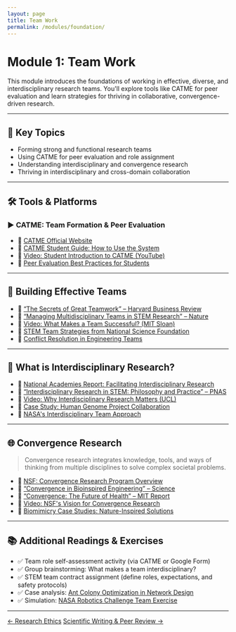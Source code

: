 ```yaml
---
layout: page
title: Team Work
permalink: /modules/foundation/
---
```


# Module 1: Team Work  
This module introduces the foundations of working in effective, diverse, and interdisciplinary research teams. You'll explore tools like CATME for peer evaluation and learn strategies for thriving in collaborative, convergence-driven research.

---

## 📌 Key Topics

- Forming strong and functional research teams  
- Using CATME for peer evaluation and role assignment  
- Understanding interdisciplinary and convergence research  
- Thriving in interdisciplinary and cross-domain collaboration  

---

## 🛠️ Tools & Platforms

### ▶️ CATME: Team Formation & Peer Evaluation

- 🔗 [CATME Official Website](https://info.catme.org/)
- 📄 [CATME Student Guide: How to Use the System](https://info.catme.org/student/student-help/)
- 🎥 [Video: Student Introduction to CATME (YouTube)](https://www.youtube.com/watch?v=mLTBtksrTFY)
- 📄 [Peer Evaluation Best Practices for Students](https://info.catme.org/student/student-help/peer-evaluation/)

---

## 👥 Building Effective Teams

- 📄 [“The Secrets of Great Teamwork” – Harvard Business Review](https://hbr.org/2016/06/the-secrets-of-great-teamwork)
- 📄 [“Managing Multidisciplinary Teams in STEM Research” – Nature](https://www.nature.com/articles/d41586-020-01789-8)
- 🎥 [Video: What Makes a Team Successful? (MIT Sloan)](https://www.youtube.com/watch?v=Q8pA3JH3jYg)
- 📄 [STEM Team Strategies from National Science Foundation](https://www.nsf.gov/pubs/2018/nsf18045/nsf18045.pdf)
- 📄 [Conflict Resolution in Engineering Teams](https://ctl.yale.edu/sites/default/files/basic-page-supplementary-materials-files/team_agreement_template_1.pdf)

---

## 🔬 What is Interdisciplinary Research?

- 📄 [National Academies Report: Facilitating Interdisciplinary Research](https://nap.nationalacademies.org/catalog/11153/facilitating-interdisciplinary-research)
- 📄 [“Interdisciplinary Research in STEM: Philosophy and Practice” – PNAS](https://www.pnas.org/doi/10.1073/pnas.0400238101)
- 🎥 [Video: Why Interdisciplinary Research Matters (UCL)](https://www.youtube.com/watch?v=sflgjko2nao)
- 📄 [Case Study: Human Genome Project Collaboration](https://www.genome.gov/about-genomics/educational-resources/fact-sheets/human-genome-project)
- 📄 [NASA's Interdisciplinary Team Approach](https://www.nasa.gov/hrp/bodyinspace)

---

## 🌐 Convergence Research

> Convergence research integrates knowledge, tools, and ways of thinking from multiple disciplines to solve complex societal problems.

- 📄 [NSF: Convergence Research Program Overview](https://www.nsf.gov/od/oia/convergence/index.jsp)
- 📄 [“Convergence in Bioinspired Engineering” – Science](https://www.science.org/doi/10.1126/science.1246431)
- 📄 [“Convergence: The Future of Health” – MIT Report](https://dc.mit.edu/sites/default/files/2020-07/Convergence_The_Future_of_Health.pdf)
- 🎥 [Video: NSF's Vision for Convergence Research](https://www.youtube.com/watch?v=JWbZ3TbTKF8)
- 📄 [Biomimicry Case Studies: Nature-Inspired Solutions](https://biomimicry.org/what-is-biomimicry/)

---

## 📚 Additional Readings & Exercises

- ✅ Team role self-assessment activity (via CATME or Google Form)
- ✅ Group brainstorming: What makes a team interdisciplinary?
- ✅ STEM team contract assignment (define roles, expectations, and safety protocols)
- ✅ Case analysis: [Ant Colony Optimization in Network Design](https://www.sciencedirect.com/science/article/pii/S1877050915004978)
- ✅ Simulation: [NASA Robotics Challenge Team Exercise](https://www.nasa.gov/stem/moon2mars/overview/moon.html)

---

<div class="module-nav">
  <a href="{{ site.baseurl }}/modules/ethics/" class="btn">← Research Ethics</a>
  <a href="{{ site.baseurl }}/modules/science/" class="btn">Scientific Writing & Peer Review →</a>
</div>
